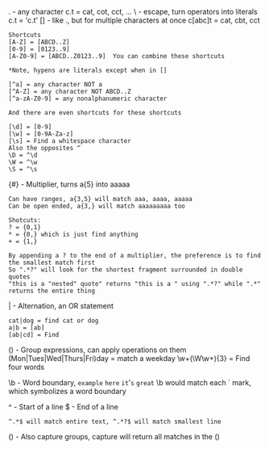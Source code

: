 . - any character
    c.t = cat, cot, cct, ...
\ - escape, turn operators into literals
    c\.t = 'c.t'
[] - like ., but for multiple characters at once
    c[abc]t = cat, cbt, cct
    
    Shortcuts
    [A-Z] = [ABCD..Z]
    [0-9] = [0123..9]
    [A-Z0-9] = [ABCD..Z0123..9]  You can combine these shortcuts
    
    *Note, hypens are literals except when in []
    
    [^a] = any character NOT a
    [^A-Z] = any character NOT ABCD..Z
    [^a-zA-Z0-9] = any nonalphanumeric character
    
    And there are even shortcuts for these shortcuts
    
    [\d] = [0-9]
    [\w] = [0-9A-Za-z]
    [\s] = Find a whitespace character
    Also the opposites ^
    \D = ^\d
    \W = ^\w
    \S = ^\s
    
{#} - Multiplier, turns a{5} into aaaaa

    Can have ranges, a{3,5} will match aaa, aaaa, aaaaa
    Can be open ended, a{3,} will match aaaaaaaaa too
    
    Shotcuts:
    ? = {0,1}
    * = {0,} which is just find anything
    + = {1,}
    
    By appending a ? to the end of a multiplier, the preference is to find the smallest match first
    So ".*?" will look for the shortest fragment surrounded in double quotes
    "this is a "nested" quote" returns "this is a " using ".*?" while ".*" returns the entire thing
    
| - Alternation, an OR statement

    cat|dog = find cat or dog
    a|b = [ab]
    [ab|cd] = Find 

() - Group expressions, can apply operations on them
    (Mon|Tues|Wed|Thurs|Fri)day = match a weekday
    \w+(\W\w+){3} = Find four words

\b - Word boundary,
    `example` `here` `it`'`s` `great`
    \b would match each ` mark, which symbolizes a word boundary

^ - Start of a line
$ - End of a line

    ^.*$ will match entire text, ^.*?$ will match smallest line

() - Also capture groups, capture will return all matches in the ()

